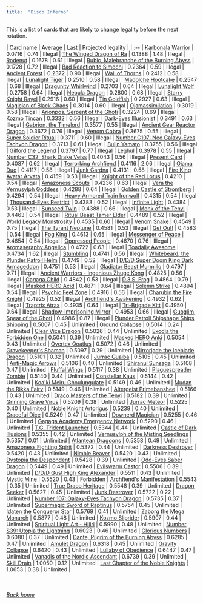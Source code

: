 ```yaml
---
title:  "Disco Inferno"
---
```


This is a list of cards that are likely to change legality before the next rotation.

| Card name | Average | Last | Projected legality |
| :-- |
[Karbonala Warrior](https://db.ygoprodeck.com/card/?search=Karbonala%20Warrior) | 0.0716 | 0.74 | Illegal |
[The Winged Dragon of Ra](https://db.ygoprodeck.com/card/?search=The%20Winged%20Dragon%20of%20Ra) | 0.1388 | 1.48 | Illegal |
[Rodenut](https://db.ygoprodeck.com/card/?search=Rodenut) | 0.1678 | 0.61 | Illegal |
[Rubic, Malebranche of the Burning Abyss](https://db.ygoprodeck.com/card/?search=Rubic,%20Malebranche%20of%20the%20Burning%20Abyss) | 0.1728 | 0.72 | Illegal |
[Bad Reaction to Simochi](https://db.ygoprodeck.com/card/?search=Bad%20Reaction%20to%20Simochi) | 0.2364 | 0.59 | Illegal |
[Ancient Forest](https://db.ygoprodeck.com/card/?search=Ancient%20Forest) | 0.2372 | 0.90 | Illegal |
[Wall of Thorns](https://db.ygoprodeck.com/card/?search=Wall%20of%20Thorns) | 0.2412 | 0.58 | Illegal |
[Lunalight Tiger](https://db.ygoprodeck.com/card/?search=Lunalight%20Tiger) | 0.2510 | 0.58 | Illegal |
[Madolche Hootcake](https://db.ygoprodeck.com/card/?search=Madolche%20Hootcake) | 0.2547 | 0.68 | Illegal |
[Dragunity Whirlwind](https://db.ygoprodeck.com/card/?search=Dragunity%20Whirlwind) | 0.2703 | 0.64 | Illegal |
[Lunalight Wolf](https://db.ygoprodeck.com/card/?search=Lunalight%20Wolf) | 0.2758 | 0.64 | Illegal |
[Nebula Dragon](https://db.ygoprodeck.com/card/?search=Nebula%20Dragon) | 0.2800 | 0.68 | Illegal |
[Starry Knight Rayel](https://db.ygoprodeck.com/card/?search=Starry%20Knight%20Rayel) | 0.2916 | 0.60 | Illegal |
[Tin Goldfish](https://db.ygoprodeck.com/card/?search=Tin%20Goldfish) | 0.2927 | 0.63 | Illegal |
[Magician of Black Chaos](https://db.ygoprodeck.com/card/?search=Magician%20of%20Black%20Chaos) | 0.3014 | 0.60 | Illegal |
[Ojamassimilation](https://db.ygoprodeck.com/card/?search=Ojamassimilation) | 0.3019 | 0.58 | Illegal |
[Arionpos, Serpent of the Ghoti](https://db.ygoprodeck.com/card/?search=Arionpos,%20Serpent%20of%20the%20Ghoti) | 0.3224 | 0.69 | Illegal |
[Kozmo Tincan](https://db.ygoprodeck.com/card/?search=Kozmo%20Tincan) | 0.3332 | 0.56 | Illegal |
[Dark-Eyes Illusionist](https://db.ygoprodeck.com/card/?search=Dark-Eyes%20Illusionist) | 0.3491 | 0.63 | Illegal |
[Gabrion, the Timelord](https://db.ygoprodeck.com/card/?search=Gabrion,%20the%20Timelord) | 0.3577 | 0.55 | Illegal |
[Ancient Gear Reactor Dragon](https://db.ygoprodeck.com/card/?search=Ancient%20Gear%20Reactor%20Dragon) | 0.3672 | 0.76 | Illegal |
[Venom Cobra](https://db.ygoprodeck.com/card/?search=Venom%20Cobra) | 0.3675 | 0.55 | Illegal |
[Super Soldier Ritual](https://db.ygoprodeck.com/card/?search=Super%20Soldier%20Ritual) | 0.3711 | 0.60 | Illegal |
[Number C107: Neo Galaxy-Eyes Tachyon Dragon](https://db.ygoprodeck.com/card/?search=Number%20C107:%20Neo%20Galaxy-Eyes%20Tachyon%20Dragon) | 0.3713 | 0.61 | Illegal |
[Bujin Yamato](https://db.ygoprodeck.com/card/?search=Bujin%20Yamato) | 0.3755 | 0.56 | Illegal |
[Gilford the Legend](https://db.ygoprodeck.com/card/?search=Gilford%20the%20Legend) | 0.3797 | 0.77 | Illegal |
[Leghul](https://db.ygoprodeck.com/card/?search=Leghul) | 0.3978 | 0.55 | Illegal |
[Number C32: Shark Drake Veiss](https://db.ygoprodeck.com/card/?search=Number%20C32:%20Shark%20Drake%20Veiss) | 0.4043 | 0.56 | Illegal |
[Present Card](https://db.ygoprodeck.com/card/?search=Present%20Card) | 0.4087 | 0.62 | Illegal |
[Terrorking Archfiend](https://db.ygoprodeck.com/card/?search=Terrorking%20Archfiend) | 0.4116 | 2.06 | Illegal |
[Ojama Duo](https://db.ygoprodeck.com/card/?search=Ojama%20Duo) | 0.4117 | 0.58 | Illegal |
[Junk Gardna](https://db.ygoprodeck.com/card/?search=Junk%20Gardna) | 0.4131 | 0.58 | Illegal |
[Fire King Avatar Arvata](https://db.ygoprodeck.com/card/?search=Fire%20King%20Avatar%20Arvata) | 0.4159 | 0.53 | Illegal |
[Knight of the Red Lotus](https://db.ygoprodeck.com/card/?search=Knight%20of%20the%20Red%20Lotus) | 0.4210 | 0.54 | Illegal |
[Amazoness Scouts](https://db.ygoprodeck.com/card/?search=Amazoness%20Scouts) | 0.4236 | 0.63 | Illegal |
[Vera the Vernusylph Goddess](https://db.ygoprodeck.com/card/?search=Vera%20the%20Vernusylph%20Goddess) | 0.4288 | 0.64 | Illegal |
[Golden Castle of Stromberg](https://db.ygoprodeck.com/card/?search=Golden%20Castle%20of%20Stromberg) | 0.4294 | 0.54 | Illegal |
[Heavy Armored Train Ironwolf](https://db.ygoprodeck.com/card/?search=Heavy%20Armored%20Train%20Ironwolf) | 0.4315 | 0.54 | Illegal |
[Thousand-Eyes Restrict](https://db.ygoprodeck.com/card/?search=Thousand-Eyes%20Restrict) | 0.4383 | 0.52 | Illegal |
[Infinite Light](https://db.ygoprodeck.com/card/?search=Infinite%20Light) | 0.4384 | 0.53 | Illegal |
[Sunseed Twin](https://db.ygoprodeck.com/card/?search=Sunseed%20Twin) | 0.4388 | 0.66 | Illegal |
[Monk of the Tenyi](https://db.ygoprodeck.com/card/?search=Monk%20of%20the%20Tenyi) | 0.4463 | 0.54 | Illegal |
[Ritual Beast Tamer Elder](https://db.ygoprodeck.com/card/?search=Ritual%20Beast%20Tamer%20Elder) | 0.4489 | 0.52 | Illegal |
[World Legacy Monstrosity](https://db.ygoprodeck.com/card/?search=World%20Legacy%20Monstrosity) | 0.4535 | 0.60 | Illegal |
[Venom Snake](https://db.ygoprodeck.com/card/?search=Venom%20Snake) | 0.4549 | 0.75 | Illegal |
[The Tyrant Neptune](https://db.ygoprodeck.com/card/?search=The%20Tyrant%20Neptune) | 0.4581 | 0.53 | Illegal |
[Get Out!](https://db.ygoprodeck.com/card/?search=Get%20Out!) | 0.4583 | 0.54 | Illegal |
[Fog King](https://db.ygoprodeck.com/card/?search=Fog%20King) | 0.4613 | 0.65 | Illegal |
[Messenger of Peace](https://db.ygoprodeck.com/card/?search=Messenger%20of%20Peace) | 0.4654 | 0.54 | Illegal |
[Oppressed People](https://db.ygoprodeck.com/card/?search=Oppressed%20People) | 0.4670 | 0.76 | Illegal |
[Aromaseraphy Angelica](https://db.ygoprodeck.com/card/?search=Aromaseraphy%20Angelica) | 0.4722 | 0.63 | Illegal |
[Toadally Awesome](https://db.ygoprodeck.com/card/?search=Toadally%20Awesome) | 0.4734 | 1.62 | Illegal |
[Stumbling](https://db.ygoprodeck.com/card/?search=Stumbling) | 0.4741 | 0.56 | Illegal |
[Whitebeard, the Plunder Patroll Helm](https://db.ygoprodeck.com/card/?search=Whitebeard,%20the%20Plunder%20Patroll%20Helm) | 0.4749 | 0.52 | Illegal |
[D/D/D Super Doom King Dark Armageddon](https://db.ygoprodeck.com/card/?search=D/D/D%20Super%20Doom%20King%20Dark%20Armageddon) | 0.4751 | 0.53 | Illegal |
[Gladiator Beast Murmillo](https://db.ygoprodeck.com/card/?search=Gladiator%20Beast%20Murmillo) | 0.4797 | 0.71 | Illegal |
[Ancient Warriors - Ingenious Zhuge Kong](https://db.ygoprodeck.com/card/?search=Ancient%20Warriors%20-%20Ingenious%20Zhuge%20Kong) | 0.4825 | 0.56 | Illegal |
[Gagaga Child](https://db.ygoprodeck.com/card/?search=Gagaga%20Child) | 0.4842 | 0.53 | Illegal |
[D.3.S. Frog](https://db.ygoprodeck.com/card/?search=D.3.S.%20Frog) | 0.4864 | 0.79 | Illegal |
[Masked HERO Acid](https://db.ygoprodeck.com/card/?search=Masked%20HERO%20Acid) | 0.4871 | 0.64 | Illegal |
[Solemn Strike](https://db.ygoprodeck.com/card/?search=Solemn%20Strike) | 0.4894 | 0.54 | Illegal |
[Psychic Feel Zone](https://db.ygoprodeck.com/card/?search=Psychic%20Feel%20Zone) | 0.4916 | 0.56 | Illegal |
[Charubin the Fire Knight](https://db.ygoprodeck.com/card/?search=Charubin%20the%20Fire%20Knight) | 0.4925 | 0.52 | Illegal |
[Archfiend's Awakening](https://db.ygoprodeck.com/card/?search=Archfiend's%20Awakening) | 0.4932 | 0.62 | Illegal |
[Traptrix Atrax](https://db.ygoprodeck.com/card/?search=Traptrix%20Atrax) | 0.4935 | 0.64 | Illegal |
[Tri-Brigade Kitt](https://db.ygoprodeck.com/card/?search=Tri-Brigade%20Kitt) | 0.4950 | 0.64 | Illegal |
[Shadow-Imprisoning Mirror](https://db.ygoprodeck.com/card/?search=Shadow-Imprisoning%20Mirror) | 0.4953 | 0.66 | Illegal |
[Guoglim, Spear of the Ghoti](https://db.ygoprodeck.com/card/?search=Guoglim,%20Spear%20of%20the%20Ghoti) | 0.4986 | 0.87 | Illegal |
[Plunder Patroll Shipshape Ships Shipping](https://db.ygoprodeck.com/card/?search=Plunder%20Patroll%20Shipshape%20Ships%20Shipping) | 0.5007 | 0.45 | Unlimited |
[Ground Collapse](https://db.ygoprodeck.com/card/?search=Ground%20Collapse) | 0.5014 | 0.24 | Unlimited |
[Clear Vice Dragon](https://db.ygoprodeck.com/card/?search=Clear%20Vice%20Dragon) | 0.5026 | 0.44 | Unlimited |
[Exodia the Forbidden One](https://db.ygoprodeck.com/card/?search=Exodia%20the%20Forbidden%20One) | 0.5041 | 0.39 | Unlimited |
[Masked HERO Anki](https://db.ygoprodeck.com/card/?search=Masked%20HERO%20Anki) | 0.5054 | 0.43 | Unlimited |
[Overtex Qoatlus](https://db.ygoprodeck.com/card/?search=Overtex%20Qoatlus) | 0.5072 | 0.46 | Unlimited |
[Gravekeeper's Shaman](https://db.ygoprodeck.com/card/?search=Gravekeeper's%20Shaman) | 0.5097 | 0.29 | Unlimited |
[Mirrorjade the Iceblade Dragon](https://db.ygoprodeck.com/card/?search=Mirrorjade%20the%20Iceblade%20Dragon) | 0.5101 | 0.32 | Unlimited |
[Jurrac Guaiba](https://db.ygoprodeck.com/card/?search=Jurrac%20Guaiba) | 0.5105 | 0.45 | Unlimited |
[Anti-Magic Arrows](https://db.ygoprodeck.com/card/?search=Anti-Magic%20Arrows) | 0.5106 | 0.40 | Unlimited |
[Shiranui Sunsaga](https://db.ygoprodeck.com/card/?search=Shiranui%20Sunsaga) | 0.5108 | 0.47 | Unlimited |
[Fluffal Wings](https://db.ygoprodeck.com/card/?search=Fluffal%20Wings) | 0.5117 | 0.38 | Unlimited |
[Plaguespreader Zombie](https://db.ygoprodeck.com/card/?search=Plaguespreader%20Zombie) | 0.5140 | 0.44 | Unlimited |
[Constellar Kaus](https://db.ygoprodeck.com/card/?search=Constellar%20Kaus) | 0.5144 | 0.42 | Unlimited |
[Koa'ki Meiru Ghoulungulate](https://db.ygoprodeck.com/card/?search=Koa'ki%20Meiru%20Ghoulungulate) | 0.5149 | 0.46 | Unlimited |
[Mudan the Rikka Fairy](https://db.ygoprodeck.com/card/?search=Mudan%20the%20Rikka%20Fairy) | 0.5149 | 0.46 | Unlimited |
[Altergeist Primebanshee](https://db.ygoprodeck.com/card/?search=Altergeist%20Primebanshee) | 0.5166 | 0.43 | Unlimited |
[Draco Masters of the Tenyi](https://db.ygoprodeck.com/card/?search=Draco%20Masters%20of%20the%20Tenyi) | 0.5182 | 0.39 | Unlimited |
[Grinning Grave Virus](https://db.ygoprodeck.com/card/?search=Grinning%20Grave%20Virus) | 0.5209 | 0.38 | Unlimited |
[Jurrac Meteor](https://db.ygoprodeck.com/card/?search=Jurrac%20Meteor) | 0.5225 | 0.40 | Unlimited |
[Noble Knight Artorigus](https://db.ygoprodeck.com/card/?search=Noble%20Knight%20Artorigus) | 0.5239 | 0.40 | Unlimited |
[Graceful Dice](https://db.ygoprodeck.com/card/?search=Graceful%20Dice) | 0.5249 | 0.47 | Unlimited |
[Downerd Magician](https://db.ygoprodeck.com/card/?search=Downerd%20Magician) | 0.5255 | 0.46 | Unlimited |
[Gagaga Academy Emergency Network](https://db.ygoprodeck.com/card/?search=Gagaga%20Academy%20Emergency%20Network) | 0.5290 | 0.46 | Unlimited |
[T.G. Trident Launcher](https://db.ygoprodeck.com/card/?search=T.G.%20Trident%20Launcher) | 0.5344 | 0.44 | Unlimited |
[Castle of Dark Illusions](https://db.ygoprodeck.com/card/?search=Castle%20of%20Dark%20Illusions) | 0.5355 | 0.42 | Unlimited |
[Vernusylph of the Misting Seedlings](https://db.ygoprodeck.com/card/?search=Vernusylph%20of%20the%20Misting%20Seedlings) | 0.5357 | 0.01 | Unlimited |
[Atlantean Dragoons](https://db.ygoprodeck.com/card/?search=Atlantean%20Dragoons) | 0.5358 | 0.49 | Unlimited |
[Amazoness Fighting Spirit](https://db.ygoprodeck.com/card/?search=Amazoness%20Fighting%20Spirit) | 0.5372 | 0.44 | Unlimited |
[Darkness Destroyer](https://db.ygoprodeck.com/card/?search=Darkness%20Destroyer) | 0.5420 | 0.43 | Unlimited |
[Nimble Beaver](https://db.ygoprodeck.com/card/?search=Nimble%20Beaver) | 0.5420 | 0.43 | Unlimited |
[Dystopia the Despondent](https://db.ygoprodeck.com/card/?search=Dystopia%20the%20Despondent) | 0.5428 | 0.39 | Unlimited |
[Odd-Eyes Saber Dragon](https://db.ygoprodeck.com/card/?search=Odd-Eyes%20Saber%20Dragon) | 0.5449 | 0.49 | Unlimited |
[Evilswarm Castor](https://db.ygoprodeck.com/card/?search=Evilswarm%20Castor) | 0.5506 | 0.39 | Unlimited |
[D/D/D Gust High King Alexander](https://db.ygoprodeck.com/card/?search=D/D/D%20Gust%20High%20King%20Alexander) | 0.5511 | 0.43 | Unlimited |
[Mystic Mine](https://db.ygoprodeck.com/card/?search=Mystic%20Mine) | 0.5520 | 0.43 | Forbidden |
[Archfiend's Manifestation](https://db.ygoprodeck.com/card/?search=Archfiend's%20Manifestation) | 0.5543 | 0.35 | Unlimited |
[True Draco Heritage](https://db.ygoprodeck.com/card/?search=True%20Draco%20Heritage) | 0.5548 | 0.39 | Unlimited |
[Dragon Seeker](https://db.ygoprodeck.com/card/?search=Dragon%20Seeker) | 0.5627 | 0.45 | Unlimited |
[Junk Destroyer](https://db.ygoprodeck.com/card/?search=Junk%20Destroyer) | 0.5722 | 0.22 | Unlimited |
[Number 107: Galaxy-Eyes Tachyon Dragon](https://db.ygoprodeck.com/card/?search=Number%20107:%20Galaxy-Eyes%20Tachyon%20Dragon) | 0.5735 | 0.37 | Unlimited |
[Supermagic Sword of Raptinus](https://db.ygoprodeck.com/card/?search=Supermagic%20Sword%20of%20Raptinus) | 0.5754 | 0.45 | Unlimited |
[Idaten the Conqueror Star](https://db.ygoprodeck.com/card/?search=Idaten%20the%20Conqueror%20Star) | 0.5769 | 0.41 | Unlimited |
[Zaborg the Mega Monarch](https://db.ygoprodeck.com/card/?search=Zaborg%20the%20Mega%20Monarch) | 0.5877 | 0.48 | Unlimited |
[Kozmo Sliprider](https://db.ygoprodeck.com/card/?search=Kozmo%20Sliprider) | 0.5907 | 0.44 | Unlimited |
[Spiritual Light Art - Hijiri](https://db.ygoprodeck.com/card/?search=Spiritual%20Light%20Art%20-%20Hijiri) | 0.5990 | 0.48 | Unlimited |
[Number S39: Utopia the Lightning](https://db.ygoprodeck.com/card/?search=Number%20S39:%20Utopia%20the%20Lightning) | 0.6023 | 0.46 | Unlimited |
[Glorious Numbers](https://db.ygoprodeck.com/card/?search=Glorious%20Numbers) | 0.6080 | 0.37 | Unlimited |
[Dante, Pilgrim of the Burning Abyss](https://db.ygoprodeck.com/card/?search=Dante,%20Pilgrim%20of%20the%20Burning%20Abyss) | 0.6285 | 0.47 | Unlimited |
[Amulet Dragon](https://db.ygoprodeck.com/card/?search=Amulet%20Dragon) | 0.6318 | 0.45 | Unlimited |
[Gravity Collapse](https://db.ygoprodeck.com/card/?search=Gravity%20Collapse) | 0.6420 | 0.43 | Unlimited |
[Lullaby of Obedience](https://db.ygoprodeck.com/card/?search=Lullaby%20of%20Obedience) | 0.6447 | 0.47 | Unlimited |
[Vanadis of the Nordic Ascendant](https://db.ygoprodeck.com/card/?search=Vanadis%20of%20the%20Nordic%20Ascendant) | 0.6739 | 0.39 | Unlimited |
[Skill Drain](https://db.ygoprodeck.com/card/?search=Skill%20Drain) | 1.0050 | 0.12 | Unlimited |
[Last Chapter of the Noble Knights](https://db.ygoprodeck.com/card/?search=Last%20Chapter%20of%20the%20Noble%20Knights) | 1.0653 | 0.38 | Unlimited |

<br>

###### [Back home](index)